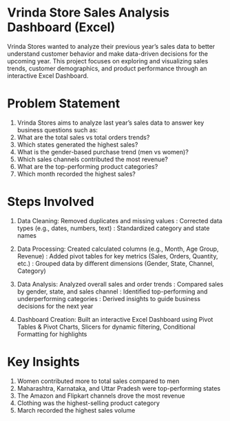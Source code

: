 # Vrinda Store Sales Analysis Dashboard (Excel)
Vrinda Stores wanted to analyze their previous year’s sales data to better understand customer behavior and make data-driven decisions for the upcoming year. This project focuses on exploring and visualizing sales trends, customer demographics, and product performance through an interactive Excel Dashboard.

# Problem Statement
1. Vrinda Stores aims to analyze last year’s sales data to answer key business questions such as:
2. What are the total sales vs total orders trends?
3. Which states generated the highest sales?
4. What is the gender-based purchase trend (men vs women)?
5. Which sales channels contributed the most revenue?
6. What are the top-performing product categories?
7. Which month recorded the highest sales?

# Steps Involved

1. Data Cleaning: Removed duplicates and missing values
                 : Corrected data types (e.g., dates, numbers, text)
                 : Standardized category and state names

2. Data Processing: Created calculated columns (e.g., Month, Age Group, Revenue)
                  : Added pivot tables for key metrics (Sales, Orders, Quantity, etc.)
                  : Grouped data by different dimensions (Gender, State, Channel, Category)

3. Data Analysis: Analyzed overall sales and order trends
                : Compared sales by gender, state, and sales channel
                : Identified top-performing and underperforming categories
                : Derived insights to guide business decisions for the next year

4. Dashboard Creation: Built an interactive Excel Dashboard using Pivot Tables & Pivot Charts, Slicers for dynamic filtering, Conditional Formatting for highlights

# Key Insights

1. Women contributed more to total sales compared to men
2. Maharashtra, Karnataka, and Uttar Pradesh were top-performing states
3. The Amazon and Flipkart channels drove the most revenue
4. Clothing was the highest-selling product category
5. March recorded the highest sales volume

